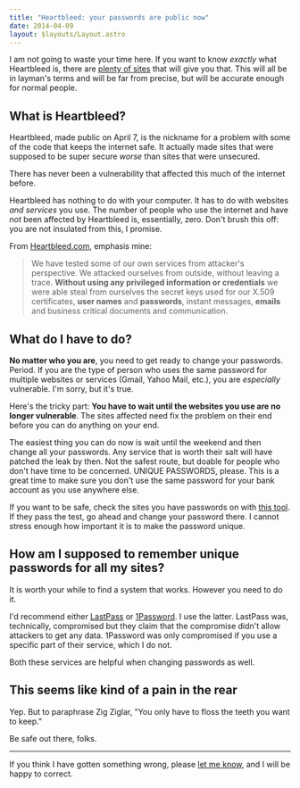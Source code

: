 ```yaml
---
title: "Heartbleed: your passwords are public now"
date: 2014-04-09
layout: $layouts/Layout.astro
---
```


I am not going to waste your time here. If you want to know *exactly* what Heartbleed is, there are [plenty of sites][1] that will give you that. This will all be in layman's terms and will be far from precise, but will be accurate enough for normal people.

## What is Heartbleed?

Heartbleed, made public on April 7, is the nickname for a problem with some of the code that keeps the internet safe. It actually made sites that were supposed to be super secure *worse* than sites that were unsecured.

There has never been a vulnerability that affected this much of the internet before.

Heartbleed has nothing to do with your computer. It has to do with websites *and services* you use. The number of people who use the internet and have *not* been affected by Heartbleed is, essentially, zero. Don't brush this off: you are not insulated from this, I promise.

From [Heartbleed.com][2], emphasis mine:

> We have tested some of our own services from attacker's perspective. We attacked ourselves from outside, without leaving a trace. **Without using any privileged information or credentials** we were able steal from ourselves the secret keys used for our X.509 certificates, **user names** and **passwords**, instant messages, **emails** and business critical documents and communication.

## What do I have to do?

**No matter who you are**, you need to get ready to change your passwords. Period. If you are the type of person who uses the same password for multiple websites or services (Gmail, Yahoo Mail, etc.), you are *especially* vulnerable. I'm sorry, but it's true.

Here's the tricky part: **You have to wait until the websites you use are no longer vulnerable**. The sites affected need fix the problem on their end before you can do anything on your end.

The easiest thing you can do now is wait until the weekend and then change all your passwords. Any service that is worth their salt will have patched the leak by then. Not the safest route, but doable for people who don't have time to be concerned. UNIQUE PASSWORDS, please. This is a great time to make sure you don't use the same password for your bank account as you use anywhere else.

If you want to be safe, check the sites you have passwords on with [this tool][3]. If they pass the test, go ahead and change your password there. I cannot stress enough how important it is to make the password unique.

## How am I supposed to remember unique passwords for all my sites?

It is worth your while to find a system that works. However you need to do it.

I'd recommend either [LastPass][4] or [1Password][5]. I use the latter. LastPass was, technically, compromised but they claim that the compromise didn't allow attackers to get any data. 1Password was only compromised if you use a specific part of their service, which I do not.

Both these services are helpful when changing passwords as well.

## This seems like kind of a pain in the rear

Yep. But to paraphrase Zig Ziglar, "You only have to floss the teeth you want to keep."

Be safe out there, folks.

* * *

If you think I have gotten something wrong, please [let me know][6], and I will be happy to correct.

 [1]: https://www.google.com/search?q=what%20is%20heartbleed
 [2]: http://heartbleed.com
 [3]: http://filippo.io/Heartbleed/
 [4]: http://lastpass.com
 [5]: https://agilebits.com/onepassword
 [6]: http://happycollision.com/contact